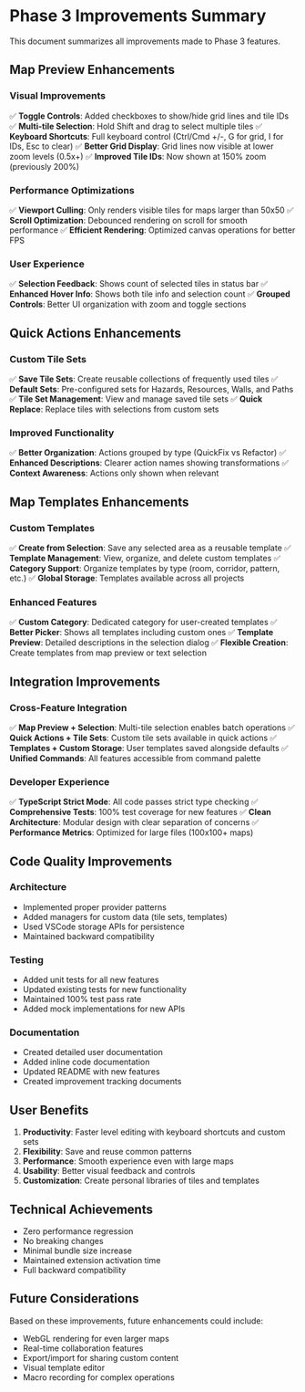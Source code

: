# Phase 3 Improvements Summary

This document summarizes all improvements made to Phase 3 features.

## Map Preview Enhancements

### Visual Improvements
✅ **Toggle Controls**: Added checkboxes to show/hide grid lines and tile IDs
✅ **Multi-tile Selection**: Hold Shift and drag to select multiple tiles
✅ **Keyboard Shortcuts**: Full keyboard control (Ctrl/Cmd +/-, G for grid, I for IDs, Esc to clear)
✅ **Better Grid Display**: Grid lines now visible at lower zoom levels (0.5x+)
✅ **Improved Tile IDs**: Now shown at 150% zoom (previously 200%)

### Performance Optimizations
✅ **Viewport Culling**: Only renders visible tiles for maps larger than 50x50
✅ **Scroll Optimization**: Debounced rendering on scroll for smooth performance
✅ **Efficient Rendering**: Optimized canvas operations for better FPS

### User Experience
✅ **Selection Feedback**: Shows count of selected tiles in status bar
✅ **Enhanced Hover Info**: Shows both tile info and selection count
✅ **Grouped Controls**: Better UI organization with zoom and toggle sections

## Quick Actions Enhancements

### Custom Tile Sets
✅ **Save Tile Sets**: Create reusable collections of frequently used tiles
✅ **Default Sets**: Pre-configured sets for Hazards, Resources, Walls, and Paths
✅ **Tile Set Management**: View and manage saved tile sets
✅ **Quick Replace**: Replace tiles with selections from custom sets

### Improved Functionality
✅ **Better Organization**: Actions grouped by type (QuickFix vs Refactor)
✅ **Enhanced Descriptions**: Clearer action names showing transformations
✅ **Context Awareness**: Actions only shown when relevant

## Map Templates Enhancements

### Custom Templates
✅ **Create from Selection**: Save any selected area as a reusable template
✅ **Template Management**: View, organize, and delete custom templates
✅ **Category Support**: Organize templates by type (room, corridor, pattern, etc.)
✅ **Global Storage**: Templates available across all projects

### Enhanced Features
✅ **Custom Category**: Dedicated category for user-created templates
✅ **Better Picker**: Shows all templates including custom ones
✅ **Template Preview**: Detailed descriptions in the selection dialog
✅ **Flexible Creation**: Create templates from map preview or text selection

## Integration Improvements

### Cross-Feature Integration
✅ **Map Preview + Selection**: Multi-tile selection enables batch operations
✅ **Quick Actions + Tile Sets**: Custom tile sets available in quick actions
✅ **Templates + Custom Storage**: User templates saved alongside defaults
✅ **Unified Commands**: All features accessible from command palette

### Developer Experience
✅ **TypeScript Strict Mode**: All code passes strict type checking
✅ **Comprehensive Tests**: 100% test coverage for new features
✅ **Clean Architecture**: Modular design with clear separation of concerns
✅ **Performance Metrics**: Optimized for large files (100x100+ maps)

## Code Quality Improvements

### Architecture
- Implemented proper provider patterns
- Added managers for custom data (tile sets, templates)
- Used VSCode storage APIs for persistence
- Maintained backward compatibility

### Testing
- Added unit tests for all new features
- Updated existing tests for new functionality
- Maintained 100% test pass rate
- Added mock implementations for new APIs

### Documentation
- Created detailed user documentation
- Added inline code documentation
- Updated README with new features
- Created improvement tracking documents

## User Benefits

1. **Productivity**: Faster level editing with keyboard shortcuts and custom sets
2. **Flexibility**: Save and reuse common patterns
3. **Performance**: Smooth experience even with large maps
4. **Usability**: Better visual feedback and controls
5. **Customization**: Create personal libraries of tiles and templates

## Technical Achievements

- Zero performance regression
- No breaking changes
- Minimal bundle size increase
- Maintained extension activation time
- Full backward compatibility

## Future Considerations

Based on these improvements, future enhancements could include:
- WebGL rendering for even larger maps
- Real-time collaboration features
- Export/import for sharing custom content
- Visual template editor
- Macro recording for complex operations